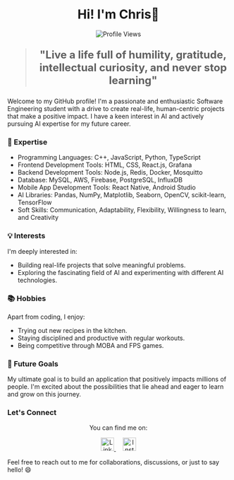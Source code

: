 <h1 align="center">Hi! I'm Chris👋</h1>

<p align="center">
  <img src="https://komarev.com/ghpvc/?username=christiantansastro&color=blue" alt="Profile Views" />
</p>

<blockquote style="font-size: 24px;">
  <p align="center">
    <strong>"Live a life full of humility, gratitude, intellectual curiosity, and never stop learning"</strong>
  </p>
</blockquote>

Welcome to my GitHub profile! I'm a passionate and enthusiastic Software Engineering student with a drive to create real-life, human-centric projects that make a positive impact. I have a keen interest in AI and actively pursuing AI expertise for my future career.

### 🚀 Expertise

- Programming Languages: C++, JavaScript, Python, TypeScript
- Frontend Development Tools: HTML, CSS, React.js, Grafana
- Backend Development Tools: Node.js, Redis, Docker, Mosquitto
- Database: MySQL, AWS, Firebase, PostgreSQL, InfluxDB 
- Mobile App Development Tools: React Native, Android Studio
- AI Libraries: Pandas, NumPy, Matplotlib, Seaborn, OpenCV, scikit-learn, TensorFlow
- Soft Skills: Communication, Adaptability, Flexibility, Willingness to learn, and Creativity

### 💡 Interests

I'm deeply interested in:

- Building real-life projects that solve meaningful problems.
- Exploring the fascinating field of AI and experimenting with different AI technologies.

### 📚 Hobbies

Apart from coding, I enjoy:

- Trying out new recipes in the kitchen.
- Staying disciplined and productive with regular workouts.
- Being competitive through MOBA and FPS games.

### 🌱 Future Goals

My ultimate goal is to build an application that positively impacts millions of people. I'm excited about the possibilities that lie ahead and eager to learn and grow on this journey.

### Let's Connect

<p align="center">
  You can find me on:
</p>

<p align="center">
  <a href="https://linkedin.com/in/christiantansastro">
    <img src="https://raw.githubusercontent.com/rahuldkjain/github-profile-readme-generator/master/src/images/icons/Social/linked-in-alt.svg" alt="LinkedIn" height="30" />
  </a>&nbsp;&nbsp;&nbsp;
  <a href="https://instagram.com/chriss.tan">
    <img src="https://raw.githubusercontent.com/rahuldkjain/github-profile-readme-generator/master/src/images/icons/Social/instagram.svg" alt="Instagram" height="30" />
  </a>
</p>

Feel free to reach out to me for collaborations, discussions, or just to say hello! 😄
